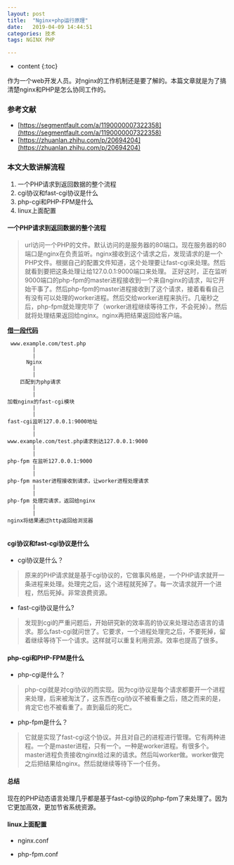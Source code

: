 ```yaml
---
layout: post
title:  "Nginx+php运行原理"
date:   2019-04-09 14:44:51
categories: 技术
tags: NGINX PHP

---
```

* content
{:toc}

作为一个web开发人员。对nginx的工作机制还是要了解的。本篇文章就是为了搞清楚nginx和PHP是怎么协同工作的。





### 参考文献
* [https://segmentfault.com/a/1190000007322358](https://segmentfault.com/a/1190000007322358)
* [https://zhuanlan.zhihu.com/p/20694204](https://zhuanlan.zhihu.com/p/20694204)

### 本文大致讲解流程

1. 一个PHP请求到返回数据的整个流程
1. cgi协议和fast-cgi协议是什么
1. php-cgi和PHP-FPM是什么
1. linux上面配置

#### 一个PHP请求到返回数据的整个流程
> url访问一个PHP的文件。默认访问的是服务器的80端口。现在服务器的80端口是nginx在负责监听。nginx接收到这个请求之后，发现请求的是一个PHP文件。根据自己的配置文件知道，这个处理要让fast-cgi来处理。然后就看到要把这条处理让给127.0.0.1:9000端口来处理。
> 正好这时，正在监听9000端口的php-fpm的master进程接收到一个来自nginx的请求，叫它开始干事了。然后php-fpm的master进程接收到了这个请求，接着看看自己有没有可以处理的worker进程。然后交给worker进程来执行。几毫秒之后，php-fpm就处理完毕了（worker进程继续等待工作，不会死掉）。然后就将处理结果返回给nginx。nginx再把结果返回给客户端。

**[借一段代码](https://segmentfault.com/a/1190000007322358)**
```
 www.example.com/test.php
        |
        |
      Nginx
        |
        |
	匹配到为php请求
        |
        |
加载nginx的fast-cgi模块
        |
        |
fast-cgi监听127.0.0.1:9000地址
        |
        |
www.example.com/test.php请求到达127.0.0.1:9000
        |
        |
php-fpm 在监听127.0.0.1:9000
        |
        |
php-fpm master进程接收到请求，让worker进程处理请求
        |
        |
php-fpm 处理完请求，返回给nginx
        |
        |
nginx将结果通过http返回给浏览器
        
```

#### cgi协议和fast-cgi协议是什么
* cgi协议是什么？
> 原来的PHP请求就是基于cgi协议的，它做事风格是，一个PHP请求就开一条进程来处理。处理完之后，这个进程就死掉了。每一次请求就开一个进程，然后死掉。非常浪费资源。

* fast-cgi协议是什么?
> 发现到cgi的严重问题后，开始研究新的效率高的协议来处理动态语言的请求。那么fast-cgi就问世了。它要求，一个进程处理完之后，不要死掉，留着继续等待下一个请求。这样就可以重复利用资源。效率也提高了很多。

#### php-cgi和PHP-FPM是什么
* php-cgi是什么？
> php-cgi就是对cgi协议的而实现。因为cgi协议是每个请求都要开一个进程来处理，后来被淘汰了，这东西在cgi协议不被看重之后，随之而来的是，肯定它也不被看重了。直到最后的死亡。

* php-fpm是什么？
> 它就是实现了fast-cgi这个协议。并且对自己的进程进行管理。它有两种进程。一个是master进程，只有一个。一种是worker进程。有很多个。master进程负责接收nginx给过来的请求。然后叫worker做。worker做完之后把结果给nginx。然后就继续等待下一个任务。


#### 总结
现在的PHP动态语言处理几乎都是基于fast-cgi协议的php-fpm了来处理了。因为它更加高效，更加节省系统资源。

#### linux上面配置
* nginx.conf

* php-fpm.conf